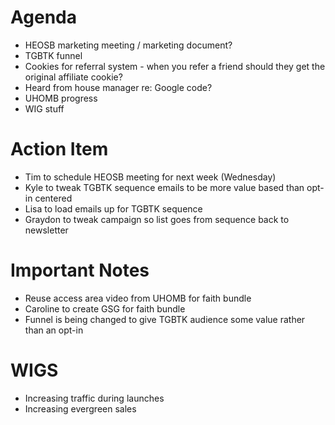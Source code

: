 <!-- TITLE: 20190417 -->

# Agenda
* HEOSB marketing meeting / marketing document?
* TGBTK funnel
* Cookies for referral system - when you refer a friend should they get the original affiliate cookie?
* Heard from house manager re: Google code?
* UHOMB progress
* WIG stuff

# Action Item
* Tim to schedule HEOSB meeting for next week (Wednesday)
* Kyle to tweak TGBTK sequence emails to be more value based than opt-in centered
* Lisa to load emails up for TGBTK sequence
* Graydon to tweak campaign so list goes from sequence back to newsletter

# Important Notes
* Reuse access area video from UHOMB for faith bundle
* Caroline to create GSG for faith bundle
* Funnel is being changed to give TGBTK audience some value rather than an opt-in

# WIGS
* Increasing traffic during launches
* Increasing evergreen sales
